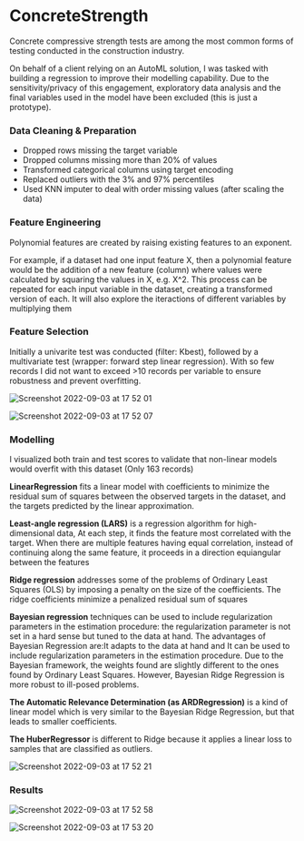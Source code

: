 # ConcreteStrength

Concrete compressive strength tests are among the most common forms of testing conducted in the construction industry.

On behalf of a client relying on an AutoML solution, I was tasked with building a regression to improve their modelling capability. Due to the sensitivity/privacy of this engagement, exploratory data analysis and the final variables used in the model have been excluded (this is just a prototype).

### Data Cleaning & Preparation

- Dropped rows missing the target variable
- Dropped columns missing more than 20% of values
- Transformed categorical columns using target encoding
- Replaced outliers with the 3% and 97% percentiles
- Used KNN imputer to deal with order missing values (after scaling the data)


### Feature Engineering 

Polynomial features are created by raising existing features to an exponent.

For example, if a dataset had one input feature X, then a polynomial feature would be the addition of a new feature (column) where values were calculated by squaring the values in X, e.g. X^2. This process can be repeated for each input variable in the dataset, creating a transformed version of each. It will also explore the iteractions of different variables by multiplying them

### Feature Selection

Initially a univarite test was conducted (filter: Kbest), followed by a multivariate test (wrapper: forward step linear regression). With so few records I did not want to exceed >10 records per variable to ensure robustness and prevent overfitting.

![Screenshot 2022-09-03 at 17 52 01](https://user-images.githubusercontent.com/56136026/188280732-9f5bdbc3-7c0c-44a8-a46f-2ec8a2502eb4.png)

![Screenshot 2022-09-03 at 17 52 07](https://user-images.githubusercontent.com/56136026/188280736-79c54847-08a1-45cb-9c23-394d17843ed8.png)

### Modelling

I visualized both train and test scores to validate that non-linear models would overfit with this dataset (Only 163 records)

**LinearRegression** fits a linear model with coefficients to minimize the residual sum of squares between the observed targets in the dataset, and the targets predicted by the linear approximation.

**Least-angle regression (LARS)** is a regression algorithm for high-dimensional data, At each step, it finds the feature most correlated with the target. When there are multiple features having equal correlation, instead of continuing along the same feature, it proceeds in a direction equiangular between the features

**Ridge regression** addresses some of the problems of Ordinary Least Squares (OLS) by imposing a penalty on the size of the coefficients. The ridge coefficients minimize a penalized residual sum of squares

**Bayesian regression** techniques can be used to include regularization parameters in the estimation procedure: the regularization parameter is not set in a hard sense but tuned to the data at hand. The advantages of Bayesian Regression are:It adapts to the data at hand and It can be used to include regularization parameters in the estimation procedure. Due to the Bayesian framework, the weights found are slightly different to the ones found by Ordinary Least Squares. However, Bayesian Ridge Regression is more robust to ill-posed problems.

**The Automatic Relevance Determination (as ARDRegression)** is a kind of linear model which is very similar to the Bayesian Ridge Regression, but that leads to smaller coefficients.

**The HuberRegressor** is different to Ridge because it applies a linear loss to samples that are classified as outliers.

![Screenshot 2022-09-03 at 17 52 21](https://user-images.githubusercontent.com/56136026/188280704-e374eebe-0382-4948-8f17-f17529a96dd3.png)

### Results

![Screenshot 2022-09-03 at 17 52 58](https://user-images.githubusercontent.com/56136026/188280717-acb3a83e-2329-4b15-9992-e91ee41d8c13.png)

![Screenshot 2022-09-03 at 17 53 20](https://user-images.githubusercontent.com/56136026/188280719-9b0cd698-3d6c-417a-886f-90f5c0d0b8c2.png)
